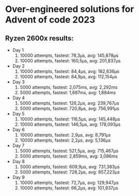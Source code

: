 # Over-engineered solutions for Advent of code 2023

## Ryzen 2600x results:

- Day 1
  1) 10000 attempts, fastest: 78,3μs, avg: 145,878μs
  2) 10000 attempts, fastest: 160,5μs, avg: 201,837μs
- Day 2
  1) 10000 attempts, fastest: 84,4μs, avg: 182,636μs
  2) 10000 attempts, fastest: 84,9μs, avg: 112,154μs
- Day 3
  1) 5000 attempts, fastest: 2,075ms, avg: 2,292ms
  2) 5000 attempts, fastest: 1,697ms, avg: 1,884ms
- Day 4
  1) 5000 attempts, fastest: 126,2μs, avg: 239,767μs
  2) 5000 attempts, fastest: 720,8μs, avg: 756,991μs
- Day 5
  1) 10000 attempts, fastest: 116,5μs, avg: 145,448μs
  2) 10000 attempts, fastest: 146,5μs, avg: 178,093μs
- Day 6
  1) 10000 attempts, fastest: 2,9μs, avg: 8,791μs
  2) 10000 attempts, fastest: 2,2μs, avg: 5,136μs
- Day 7
  1) 5000 attempts, fastest: 521,5μs, avg: 715,467μs
  2) 5000 attempts, fastest: 2,859ms, avg: 3,086ms
- Day 8
  1) 5000 attempts, fastest: 609,9μs, avg: 731,383μs
  2) 5000 attempts, fastest: 728,2μs, avg: 857,223μs
- Day 9
  1) 10000 attempts, fastest: 72,7μs, avg: 129,947μs
  2) 10000 attempts, fastest: 66,2μs, avg: 101,937μs